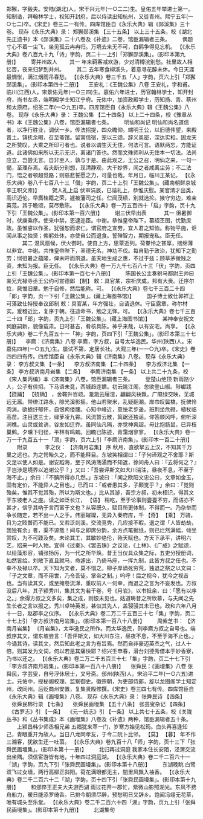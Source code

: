 <!-- { "loadSidebar": true } -->
郑獬，字毅夫。安陆(湖北)人。宋干兴元年(一○二二)生。皇佑五年举进士第一。知制诰，拜翰林学士，权知开封府。后以侍读出知杭州，又徙青州。熙宁五年(一○七二)卒。《宋史》卷三二一有传。四库馆臣自《永乐大典》辑《郧溪集》三十卷。
现存《永乐大典》录：
郑獬郧溪集 【三十五条】 
以上三十五条，校《湖北先正遗书》本《郧溪集》二十八卷及《补遗》二卷，馆臣漏辑者三条。
　　偶题
寸心不着一尘飞，坐见孤云冉冉归。万境去来无不可，白鸥争得见忘机。
 【《永乐大典》卷八百九十九「诗」字韵，页二十一上引「郑獬郧溪集」。(影印本第九册)】 
　　寄并州故人
　　其一
年来羁客减欢游，少对清樽浣别愁。社里故人相忆否，夜来归梦到并州。
　　其二
去年寒食柳溪头，着意寻花醉未休。今日天涯最惆怅，满江烟雨吊春愁。
 【《永乐大典》卷三千五「人」字韵，页六上引「郑獬郧溪集」。(影印本第四十二册)】 
　王安礼：《王魏公集》八卷
王安礼，字和甫。临川(江西)人。宋景佑元年(一○三四)生。嘉佑六年进士，历官翰林学士，知开封府，尚书左丞，端明殿学士知江宁府。元佑中，加资政殿学士，历知扬、青、蔡州和太原府。绍圣二年(一○九五)卒。四库馆臣自《永乐大典》辑《王魏公集》八卷。
现存《永乐大典》录：
王魏公集 【二十四条】 
以上二十四条，校《豫章丛书》本《王魏公集》八卷，馆臣漏辑者七条。
　　明仙和尚记
明仙和尚名道信者，以净行胜业，调伏一乡。传法招提，四众瞻仰。端明王公，以旧德伟望，来殿晋土。镇抚余暇，召至斋馆。留寓信宿，宠以三颂。辞义奥密，深达实相。固龙天之所赞叹，大乘之所印可者也。说者以谓生灭无住，何法可言。语默两忘，方能证道。此诸佛如来所以无示无识，离诸门答也。然而文殊师利从无住本一切法。法尚应立，岂尝无言。自非至人，孰与于是。由此观之，王公之召，明仙之来，一句一偈，至理存焉。若夫断分别想，现清静观，大千妙界，闻之者咸离尘劳；不二法门，悟之者顿超觉路；则慈悲誓愿之力，可量也哉。年月日。临川王某记。 
 【《永乐大典》卷八千七百八十三「僧」字韵，页二十上引「王魏公集」。(藏南朝鲜京城李王职文库)】 
　　贺人礼上启
伏审涓辰，已谐礼上，恭惟庆慰。某官清才出类，高识迈伦。早膺桂籍之荣，遽被藩司之任。伫闻茂绩，别就选抡。掖守穷边，难亲英范。其于瞻颂，莫尽敷陈。
 【《永乐大典》卷一万五百四十「启」字韵，页十九下引「王魏公集」。(影印本第一百六册)】 
　　谢三伏早出表
　　　其一
徂暑御时，伏庚乘序。使来中禁，恩逮迩臣。中谢。恭惟皇帝陛下，纂绍丕图，忧勤庶政。虽惟睿以作圣，犹强恕而求仁。谓官府之宣劳，宜人君之知恤。称物平施，讵闻从事之独贤；俾躬处休，亦使自公而退食。誓殚智力，期报宠私。臣无任。
　　　其二
温风扇候，伏火御时。使自上方，思覃近列。荷眷怜之甚厚，揣绵薄以非宜。中谢。共惟皇帝陛下，圣德无名，神功不伐。每自勤于政治，犹知下之勤劳；悯徂暑之蕴隆，俾未旰而夙退。虽天地生成之惠，不过于兹；顾草茅微贱之资，未知为报。臣无任。
 【《永乐大典》卷一万九千七百八十三「伏」字韵，页四上引「王魏公集」。(影印本第一百七十八册)】 
　　陈国长公主奏驸马都尉王帅曰亲兄光禄寺丞王公约可宣德郎 【制】 
敕：具官某，宗祈庆成，邦有大赉。迁序尔位，厥惟旧章。勉于自修，然后能称。可。
 【《永乐大典》卷七千三百二十四「郎」字韵，页一下引「王魏公集」。(藏上海图书馆)】 
　　国子博士致仕郭祥正可落致仕特授奉议郎制
敕：具官某，年方强壮，自请退休。守臣露章，称尔材实。爰稽近比，复序于朝。往迪命书，勉之无怿。可。
 【《永乐大典》卷七千三百二十四「郎」字韵，页九上引「王魏公集」。(藏上海图书馆)】 
　　某神奉安祝文
祠庭嗣新，貌像载肃。日时甚吉，肴核具陈。神乎来哉，以有安宅。尚享。
 【《永乐大典》卷二千九百五十一「神」字韵，页四下引「王魏公集」。(影印本第三十七册)】 
　李廌：《济南集》八卷
李廌，字方叔，自号太华逸民。华州(陕西)人。宋嘉佑四年(一○五九)生。屡试不第，定居长社。大观三年(一一○九)卒。《宋史》卷四四四有传。四库馆臣自《永乐大典》辑《济南集》八卷。
现存《永乐大典》录：
李方叔文集 【一条】 　李方叔济南集 【二十四条】 　李方叔济北集 【一条】 
李方叔济南月岩集 【二条】 　李廌济南集 【一条】 
以上共二十九条，校《宋人集丙编》本《济南集》八卷，馆臣漏辑者三条。
　　登楚山绝顶
新雨路少人，公子有佳招。下马语未竟，西城趋连镳。初云眺江阁，忽欲登山椒。陟巘践 【跷踊】  【硗确】 ，舍鞍升岧峣。濈濈云屦湿，翩翩风袂飘。广隰绿交映，芜城远无嚣。带缭江路永，隙光溪影摇。他山若聚米，乱疑翻潮。岸巾叹鬓槁，抚髀怜肉消。欲摅纡郁怀，自恨痀偻腰。心知中峰近，意怯老步遥。班荆坐危磴，植杖临高苗。注目送三士，绿萝凌九霄。风流暂云散，箕踞还独谣。仰答顺风呼，俯听深涧樵。山灵或耸诮，谷友如迁乔。虽同仙凡隔，亦觉神爽超。毋比抱肠鼠，已异枝巢鹩。夕曛下归径，平林有鸣蜩。回瞻已陈迹，青霭烟寥寥。
 【《永乐大典》卷一万一千九百五十一「顶」字韵，页六上引「李廌济南集」。(影印本一百二十册)】 
　　附录
　　　李之仪： 【济南月岩集】 序
秋月，直欲拏云上汉，不知其千万里之远也。为之愕眙久之，而不能释目。东坡笑相谓曰：「子何谛观之不舍耶？斯文足以使人如是。谢安蹈海，至于风涛荡潏而不知返，徐问舟人曰：『去将何之？』子岂涉是境界以追谢公乎？」又曰：「吾尝评斯文如大川湍注，昼夜不息，不至于海不止。」余曰：「不腆所得亦几然。」东坡曰：「闻之欧阳文忠公曰，文章如金玉，固有定价，不能异人之目也。」已而曰：「或者患其多，子颇觉乎？」余曰：「觉则殆矣，惟其不觉其殆，所以为斯文也。」比从其游，吾宗方叔，初未相识，得其文于东坡老人之座。读之如泛长江， 【语】 稍吃，至于论事则亹亹不穷，而语亦不甚才，信乎其吶于言而富于文也？从容既久，赋目所更体制，不得而一。乃杂举而争长随定，若不出一人之手。伟丽璀璨，无异入秦府库，千 【奇】  【乘】 万骑，目为之眩瞀而不能已。又若泛剡溪，交流竞秀，几应接不暇。退之谓「人皆劫劫，我独有余」者，渠不谅哉！间与之即席分韵，余方点笔据纸，则已烂然满幅，倾坐赏叹，为不可跂及矣。未论其工，其敏妙绝伦，殆天赋也。方天下承平，讲明六艺，招来一时人物。宜得《过秦》、《罢击珠》之议论，《上林》、《广成》之赋颂，以绘藻形容，铺张扬厉，为一代之所华焕。昔王当仪具众集之际，五吏分授册词，灿然皆给。刘敞下直且就马，命遽出，乃倚马座，一挥九制，此皆方叔之任也。不幸不及禄以卒。天下知为文者，莫不惜之。柳子厚谪死穷荒，独退之祭之以文曰：「子之文章，而不用世，乃令吾徒，掌帝之制。」呜呼！后之视今，犹今之视昔也。当有读其文，或至掩卷流涕，重叹前人一何幸，而退之之言为不妄发也。方叔没后八年，其子颍秀川，集其文为若干卷，号《月岩》，以书抵余，曰：「愿有以序之。」余得方叔之文多矣，集之成，则恨未见也。姑道畴昔之所欣慕，与夫闻之先生长者之言以报之。秀川卓特英发，甚似其先人，盖骎骎其未已也。政和六年八月十一日，赵郡李之仪序。
 【《永乐大典》卷二万二千五百三十七「集」字韵，页二十七上引「李方叔济南月岩集」。(影印本第一百八十八册)】 
　　周紫芝书： 【济南月岩集】 
《月岩集》，太华逸民之所作。而太华逸民，则李廌方叔之自号也。端叔序其文，谓东坡尝言：「吾评斯文，如大川东注，昼夜不息，不至于海不止也。」今诵其诗，读其文，然后知此老之言为有旨焉。然而自非豪迈英杰之气，过人十倍，则其发为文词，何以若是其痛快耶？绍兴壬申春，滑台刘德秀借本于妙香寮，乃书以还之。
 【《永乐大典》卷二万二千五百三十七「集」字韵，页二十七下引「李方叔济南月岩集」。(影印本第一百八十八册)】 
　张舜民：《画墁集》八卷
张舜民，字芸叟，自号浮休居士，又号斋。邠州(陕西)人。宋治平二年(一○六五)进士。元佑中，授秘阁校理、监察御史。徽宗朝，为吏部侍郎，旋以龙图阁学士知定州，改同州。后贬商州安置，复集贤殿修撰。《宋史》卷三四七有传。四库馆臣自《永乐大典》辑《画墁集》八卷。
现存《永乐大典》录：
张舜民诗 【四条】 　张舜民郴行录 【七条】 　张舜民画墁集 【五十八条】 
张芸叟杂记 【四条】 　《古罗志》引 【一条】 　《元一统志》引 【一条】 
以上共七十五条，校《关陇丛书》和《丛书集成》本《画墁集》八卷及《补遗》两种，馆臣漏辑者五十条。
　　上颍昌韩少师丞相兄弟
五福犹来萃一门，岁寒方始见松筠。白头再喜逢知己，青眼重开为故人。当日八龙同孝友，于今二阮卜比邻。 【莫】  【暮】 年不作三湘客，犹欲生还一吐茵。
 【《永乐大典》卷九百十八「师」字韵，页十三下「张舜民画墁集」。(影印本第十一册)】 
　　北归再过洞庭
我家本住长安陌，泾渭交流出坐隅。须信宦游皆有地，十年四过洞庭湖。
 【《永乐大典》卷二千二百六十一「湖」字韵，页九下引「张舜民画墁集」。(影印本第十八册)】 
　　东湖晚眺
白鹭双飞过女墙，两行高柳正斜阳。荷花满眼都无主，闇里风飘入袖香。
 【《永乐大典》卷二千二百六十二「湖」字韵，页十四下引「张舜民画墁集」。(影印本第十九册)】 
　　和邠倅王正夫大夫游西湖
雨过花开一郡忙，紫微山影照湖光。东风不费舟船力，暖日能添罗绮香。已拚今朝须尽醉，预愁明日又辞乡。饱闻冯翊无花草，唯有城头至乐堂。
 【《永乐大典》卷二千二百六十四「湖」字韵，页九上引「张舜民画墁集」。(影印本第十九册)】 
　　北湖集句

